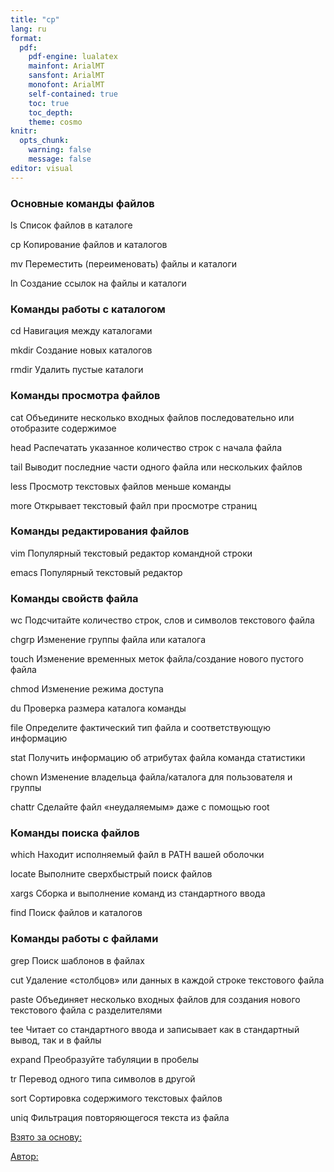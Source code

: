 ```yaml
---
title: "cp"
lang: ru
format: 
  pdf:
    pdf-engine: lualatex
    mainfont: ArialMT
    sansfont: ArialMT
    monofont: ArialMT
    self-contained: true
    toc: true
    toc_depth: 
    theme: cosmo
knitr: 
  opts_chunk: 
    warning: false
    message: false
editor: visual    
---
```


### Основные команды файлов

ls Список файлов в каталоге

cp Копирование файлов и каталогов

mv Переместить (переименовать) файлы и каталоги

ln Создание ссылок на файлы и каталоги

### Команды работы с каталогом

cd Навигация между каталогами

mkdir Создание новых каталогов

rmdir Удалить пустые каталоги

### Команды просмотра файлов

cat Объедините несколько входных файлов последовательно или отобразите содержимое

head Распечатать указанное количество строк с начала файла

tail Выводит последние части одного файла или нескольких файлов

less Просмотр текстовых файлов меньше команды

more Открывает текстовый файл при просмотре страниц

### Команды редактирования файлов

vim Популярный текстовый редактор командной строки

emacs Популярный текстовый редактор

### Команды свойств файла

wc Подсчитайте количество строк, слов и символов текстового файла

chgrp Изменение группы файла или каталога

touch Изменение временных меток файла/создание нового пустого файла

chmod Изменение режима доступа

du Проверка размера каталога команды

file Определите фактический тип файла и соответствующую информацию

stat Получить информацию об атрибутах файла команда статистики

chown Изменение владельца файла/каталога для пользователя и группы

chattr Сделайте файл «неудаляемым» даже с помощью root

### Команды поиска файлов

which Находит исполняемый файл в PATH вашей оболочки

locate Выполните сверхбыстрый поиск файлов

xargs Сборка и выполнение команд из стандартного ввода

find Поиск файлов и каталогов

### Команды работы с файлами

grep Поиск шаблонов в файлах

cut Удаление «столбцов» или данных в каждой строке текстового файла

paste Объединяет несколько входных файлов для создания нового текстового файла с разделителями

tee Читает со стандартного ввода и записывает как в стандартный вывод, так и в файлы

expand Преобразуйте табуляции в пробелы

tr Перевод одного типа символов в другой

sort Сортировка содержимого текстовых файлов

uniq Фильтрация повторяющегося текста из файла

[Взято за основу:](https://linuxhandbook.com/file-commands/)

[Автор:](https://itsfoss.com/author/ankush/)
